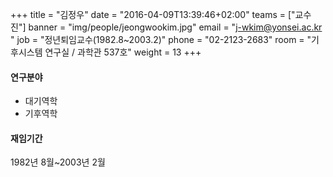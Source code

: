 +++
title = "김정우"
date = "2016-04-09T13:39:46+02:00"
teams = ["교수진"]
banner = "img/people/jeongwookim.jpg"
email = "j-wkim@yonsei.ac.kr "
job = "정년퇴임교수(1982.8~2003.2)"
phone = "02-2123-2683"
room = "기후시스템 연구실 / 과학관 537호"
weight = 13
+++

#### 연구분야
+ 대기역학
+ 기후역학

#### 재임기간
1982년 8월~2003년 2월